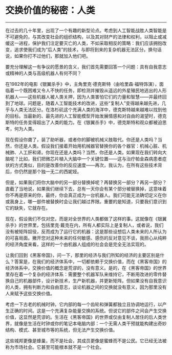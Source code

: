 # 交换价值的秘密：人类

------

在过去的几十年里，出现了一个有趣的新型论点。考虑到人工智能战胜人类智能是不可避免的，与其改变社会的组织结构，以及其对财产的法律和权利，以阻止或减缓这一进程，保护我们注定要灭亡的人类，不如采取相反的策略：我们应该拥抱改变，追求使我们成为“后人类”的技术，与即将到来的复杂机器无法区分。换句话说，如果你打不过他们，那就加入他们吧。

要充分理解这一有争议的愿景的含义，我们首先需要回答一个问题：具有自我意志或精神的人类与高级机器人有何不同？

在1982年的电影《银翼杀手》中，主角里克·德克斯特（由哈里森·福特饰演），面临着一个既困难又令人不快的任务，即检测并摧毁从遥远的外星殖民地逃出的人形机器人——这些机器人被人类关押，因为人类害怕它们的力量和智慧——并最终回到了地球。问题是，随着人工智能技术的改进，这些“复制人”变得越来越先进，几乎与人类无法区分。在洛杉矶这个充满人类的海洋中，德克斯特越来越难以找到他的目标。当最新的、最先进的人工智能模型开始发展情感和对自由的渴望时，德克斯特的任务变得超出了人类的能力。在《银翼杀手》中，德克斯特和观众都被迫思考，何为人类。

现在假设你聋了，装了助听器，或者你的脚被机械义肢取代。你还是人类吗？当然，你还是人类。假设我们接着开始用机械器官替换你的各个器官：机械心脏、机械肺、人工肝和肾。你现在还是人类吗？当然，你还是人类。如果现在我们转向大脑呢？比如，我们把微芯片植入大脑中一个关键位置——这与治疗帕金森病患者症状的方式类似，目的是改善你的反应速度——再次，我认为，在所有这些技术背后，你仍然是那个独一无二的西妮娅。

但是，如果我们将你大脑中的另一部分替换掉呢？再替换另一部分？再另一部分？直截了当地说，如果我们继续下去，总有一天你会有某个部分被替换掉，这意味着你不再是原来的你，最终，你会真正成为一台机器人。我们可能无法确切定义在你或我身上，哪一部件被替换时会让我们越过界限。重要的是知道，只要我们意识到它的缺失，它就存在。

现在，假设我们不仅对您，而是对全世界的人类都做了这样的事。这就像在《银翼杀手》的世界里，包括里克·戴克在内，所有人都实际上是复制人，或者说，我们没有被矩阵奴役，反而成为了运行它的机器：这是那些设想后人类未来的人所认为的可喜局面。撇开您对这种未来的任何敏感、感伤的反对意见不谈，我担心从纯粹的经济角度来看，这样的一个由机器人组成的社会会是完全无法实现的。

让我们回到《黑客帝国》，问一下，那里的经济与我们所知的经济的主要区别是什么？答案是，在我们的经济体系中，一切都依赖于交换价值，而在《黑客帝国》的经济体系中，交换价值的概念是荒谬的，没有意义。是的，在《黑客帝国》的世界里存在着一个复杂的经济体系：需要整个机器军队来维持它，不断用改进的零件替换自己的机器部件，设计新技术，生产新机器，并更新矩阵。但如果没有自我意识的人类，拥有判断力和自由意志，谈论机器之间的交换就没有意义，因为那里没有人来赋予这些交换价值。

考虑一下古老的机械时钟。它内部的每一个齿轮和弹簧都独立且协调地运行，以产生正确的时间。这是一个充满复杂能量交换的系统。但说它的部件之间会产生交换价值，这显然是荒谬的。生活在《黑客帝国》的世界或仅由复制人居住的后人类世界，就像是生活在时钟或你的笔记本电脑内部：一个无需人类干预就能构建出奇妙结构、模式、甚至城市等的系统，但无法产生交换价值。

这些城邦更像是蜂巢，而不是社会，其成员更像是蜜蜂而不是公民。它已经无法被称为市场社会。它甚至可能根本就不是一个社会。
